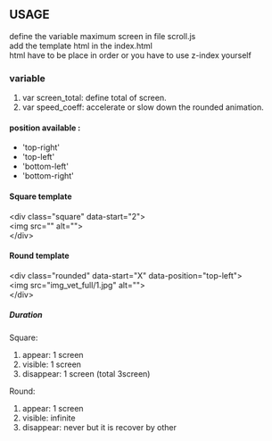 ## USAGE
define the variable maximum screen in file scroll.js <br />
add the template html in the index.html <br />
html have to be place in order or you have to use z-index yourself



### variable
1. var screen_total: define total of screen.
2. var speed_coeff: accelerate or slow down the rounded animation.

#### position available :
* 'top-right'
* 'top-left'
* 'bottom-left'
* 'bottom-right'
 
#### Square template

&lt;div class="square" data-start="2"&gt;  <br />
&lt;img src="" alt=""&gt;   <br />
&lt;/div&gt; <br />

#### Round template

&lt;div class="rounded" data-start="X" data-position="top-left"&gt; <br />
&lt;img src="img_vet_full/1.jpg" alt=""&gt; <br />
&lt;/div&gt;


##### Duration
Square: 
1. appear: 1 screen 
2. visible: 1 screen 
3. disappear: 1 screen (total 3screen)

Round:
1. appear: 1 screen
2. visible: infinite
3. disappear: never but it is recover by other

